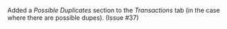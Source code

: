 Added a *Possible Duplicates* section to the *Transactions* tab (in the case where there are possible dupes).  (Issue #37)
